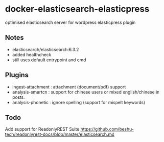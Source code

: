 # docker-elasticsearch-elasticpress
optimised elasticsearch server for wordpress elasticpress plugin

## Notes
* elasticsearch/elasticsearch:6.3.2
* added healthcheck
* still uses default entrypoint and cmd

## Plugins
* ingest-attachment : attachment (document/pdf) support
* analysis-smartcn : support for chinese users or mixed english/chinese in posts.
* analysis-phonetic : ignore spelling (support for mispelt keywords)

## Todo
Add support for ReadonlyREST Suite
https://github.com/beshu-tech/readonlyrest-docs/blob/master/elasticsearch.md